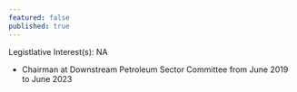 ```yaml
---
featured: false
published: true
---
```

Legistlative Interest(s): NA

* Chairman at Downstream Petroleum Sector Committee from June 2019 to June 2023

